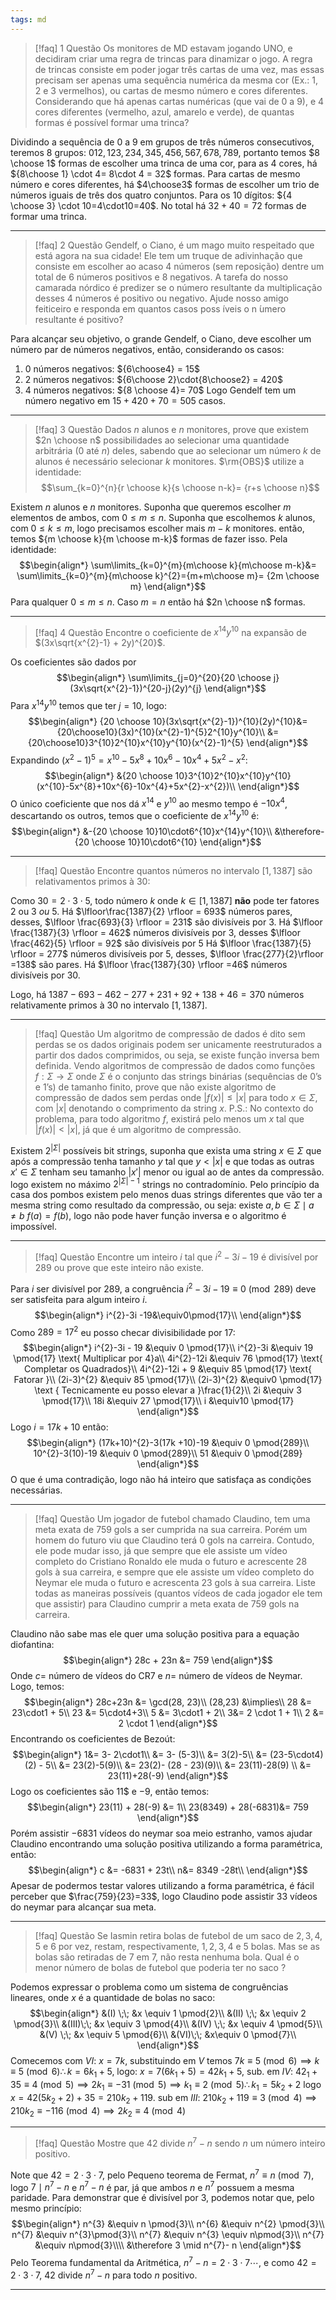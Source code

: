 ```yaml
---
tags: md
---
```

> [!faq] 1 Questão
> Os monitores de MD estavam jogando UNO, e decidiram criar uma regra de trincas para dinamizar o jogo. A regra de trincas consiste em poder jogar três cartas de uma vez, mas essas precisam ser apenas uma sequência numérica da mesma cor (Ex.: 1, 2 e 3 vermelhos), ou cartas de mesmo número e cores diferentes. Considerando que há apenas cartas numéricas (que vai de 0 a 9), e 4 cores  diferentes (vermelho, azul, amarelo e verde), de quantas formas  é possível formar uma trinca?
>

Dividindo a sequência de $0$ a $9$ em grupos de três números consecutivos, teremos $8$ grupos: $012,123,234,345,456,567,678,789$, portanto temos $8 \choose 1$ formas de escolher uma trinca de uma cor, para as $4$ cores, há ${8\choose 1} \cdot 4= 8\cdot 4 = 32$ formas. Para cartas de mesmo número e cores diferentes, há $4\choose3$ formas de escolher um trio de números iguais de três dos quatro conjuntos. Para os $10$ dígitos: ${4 \choose 3} \cdot 10=4\cdot10=40$. No total há $32+40=72$ formas de formar uma trinca.
___

> [!faq] 2 Questão
> Gendelf, o Ciano, é um mago muito respeitado que está agora na sua cidade! Ele tem um truque de adivinhação que consiste em escolher ao acaso 4 números (sem reposição) dentre um total de 6 números positivos e 8 negativos. A tarefa do nosso camarada nórdico é predizer se o número resultante da multiplicação desses 4 números é positivo ou negativo. Ajude nosso amigo feiticeiro e responda em quantos casos poss ́ıveis o n ́umero resultante é positivo?

Para alcançar seu objetivo, o grande Gendelf, o Ciano, deve escolher um número par de números negativos, então, considerando os casos:
1. $0$ números negativos: ${6\choose4} = 15$
2. $2$ números negativos: ${6\choose 2}\cdot{8\choose2} = 420$
3. $4$ números negativos: ${8 \choose 4}= 70$
Logo Gendelf tem um número negativo em $15+420+70=505$ casos.
___
> [!faq] 3 Questão
> Dados $n$ alunos e $n$ monitores, prove que existem $2n \choose n$ possibilidades ao selecionar uma quantidade arbitrária ($0$ até $n$) deles, sabendo que ao selecionar um número $k$ de alunos é necessário selecionar $k$ monitores. $\rm{OBS}$ utilize a identidade:
> $$\sum_{k=0}^{n}{r \choose k}{s \choose n-k}= {r+s \choose n}$$

Existem $n$ alunos e $n$ monitores. Suponha que queremos escolher $m$ elementos de ambos, com $0 \le m \le n$. Suponha que escolhemos $k$ alunos, com $0 \le k\le m$, logo precisamos escolher mais $m-k$ monitores. então, temos ${m \choose k}{m \choose m-k}$ formas de fazer isso. Pela identidade:
$$\begin{align*}
\sum\limits_{k=0}^{m}{m\choose k}{m\choose m-k}&= \sum\limits_{k=0}^{m}{m\choose k}^{2}={m+m\choose m}= {2m \choose m}
\end{align*}$$
Para qualquer $0 \le m \le n$. Caso $m=n$ então há $2n \choose n$ formas.
___
> [!faq] 4 Questão
> Encontre o coeficiente de $x^{14}y^{10}$ na expansão de $(3x\sqrt{x^{2}-1} + 2y)^{20}$.

Os coeficientes são dados por $$\begin{align*}
\sum\limits_{j=0}^{20}{20 \choose j}(3x\sqrt{x^{2}-1})^{20-j}(2y)^{j}
\end{align*}$$
Para $x^{14}y^{10}$ temos que ter $j=10$, logo:
$$\begin{align*}
{20 \choose 10}(3x\sqrt{x^{2}-1})^{10}(2y)^{10}&= {20\choose10}(3x)^{10}(x^{2}-1)^{5}2^{10}y^{10}\\
&= {20\choose10}3^{10}2^{10}x^{10}y^{10}(x^{2}-1)^{5}
\end{align*}$$
Expandindo $(x^{2}-1)^{5} = x^{10}-5x^{8}+10x^{6}-10x^{4}+5x^{2}-x^{2}$:
$$\begin{align*}
&{20 \choose 10}3^{10}2^{10}x^{10}y^{10}(x^{10}-5x^{8}+10x^{6}-10x^{4}+5x^{2}-x^{2})\\
\end{align*}$$
O único coeficiente que nos dá $x^{14}$ e $y^{10}$ ao mesmo tempo é $-10x^{4}$, descartando os outros, temos que o coeficiente de $x^{14}y^{10}$ é:
$$\begin{align*}
&-{20 \choose 10}10\cdot6^{10}x^{14}y^{10}\\
&\therefore-{20 \choose 10}10\cdot6^{10}
\end{align*}$$
  ___
> [!faq] Questão
> Encontre quantos números no intervalo $[1, 1387]$ são relativamentos primos à $30$:
> 

Como $30 = 2\cdot3\cdot5$, todo número $k$ onde $k\in [1,1387]$ **não** pode ter fatores $2$ ou $3$ $ou$ 5.
Há $\lfloor\frac{1387}{2} \rfloor = 693$ números pares, desses, $\lfloor \frac{693}{3} \rfloor = 231$ são divisíveis por $3$. 
Há $\lfloor \frac{1387}{3} \rfloor = 462$ números divisíveis por $3$, desses $\lfloor \frac{462}{5} \rfloor = 92$ são divisíveis por $5$
Há $\lfloor \frac{1387}{5} \rfloor = 277$ números divisíveis por $5$, desses, $\lfloor \frac{277}{2}\rfloor =138$ são pares.
Há $\lfloor \frac{1387}{30} \rfloor =46$ números divisíveis por $30$.

Logo, há $1387 - 693 - 462 - 277  + 231 + 92 + 138 + 46 = 370$ números relativamente primos à $30$ no intervalo $[1, 1387]$.
___
> [!faq] Questão
> Um algoritmo de compressão de dados é dito sem perdas se os dados originais podem ser unicamente reestruturados a partir dos dados comprimidos, ou seja, se existe função inversa bem definida. Vendo algoritmos de compressão de dados como funções $f:\Sigma \rightarrow \Sigma$ onde $\Sigma$  é o conjunto das strings binárias (sequências de 0’s e 1’s) de tamanho finito, prove que não existe algoritmo de compressão de dados sem perdas onde $|f(x)| ≤ |x|$ para todo $x \in \Sigma$, com $|x|$ denotando o comprimento da string $x$. P.S.: No contexto do problema, para todo algoritmo $f$, existirá pelo menos um $x$ tal que $|f(x)| < |x|$, já que é um algoritmo de compressão.

Existem $2^{|\Sigma|}$ possíveis bit strings, suponha que exista uma string $x \in \Sigma$ que após a compressão tenha tamanho $y$ tal que $y \lt |x|$ e que todas as outras $x' \in \Sigma$ tenham seu tamanho $|x'|$ menor ou igual ao de antes da compressão. logo existem no máximo $2^{|\Sigma|-1}$ strings no contradomínio. Pelo princípio da casa dos pombos existem pelo menos duas strings diferentes que vão ter a mesma string como resultado da compressão, ou seja: existe $a,b\in \Sigma \mid a\ne b$  $f(a)=f(b)$,  logo não pode haver função inversa e o algoritmo é impossível.
___
> [!faq] Questão
> Encontre um inteiro $i$ tal que $i^{2} - 3i - 19$ é divisível por $289$ ou prove que este inteiro não existe.

Para $i$ ser divisível por $289$, a congruência $i^{2}-3i-19\equiv 0 \pmod{289}$ deve ser satisfeita para algum inteiro $i$.
$$\begin{align*}
i^{2}-3i -19&\equiv0\pmod{17}\\
\end{align*}$$
Como $289 = 17^{2}$ eu posso checar divisibilidade por $17$:
$$\begin{align*}
i^{2}-3i - 19 &\equiv 0 \pmod{17}\\
i^{2}-3i &\equiv 19 \pmod{17} \text{ Multiplicar por 4}a\\
4i^{2}-12i &\equiv 76 \pmod{17} \text{ Completar os Quadrados}\\
4i^{2}-12i + 9 &\equiv 85 \pmod{17} \text{ Fatorar }\\
(2i-3)^{2} &\equiv 85 \pmod{17}\\
(2i-3)^{2} &\equiv0 \pmod{17} \text { Tecnicamente eu posso elevar a }\frac{1}{2}\\
2i &\equiv 3 \pmod{17}\\
18i &\equiv 27 \pmod{17}\\
i &\equiv10 \pmod{17}
\end{align*}$$
Logo $i = 17k + 10$ então:
$$\begin{align*}
(17k+10)^{2}-3(17k +10)-19 &\equiv 0 \pmod{289}\\
10^{2}-3(10)-19 &\equiv 0 \pmod{289}\\
51 &\equiv 0 \pmod{289}
\end{align*}$$
O que é uma contradição, logo não há inteiro que satisfaça as condições necessárias.
___
>[!faq] Questão
 	Um jogador de futebol chamado Claudino, tem uma meta exata de $759$ gols a ser cumprida na sua carreira. Porém um homem do futuro viu que Claudino terá $0$ gols na carreira. Contudo, ele pode mudar isso, já que sempre que ele assiste um vídeo completo do Cristiano Ronaldo ele muda o futuro e acrescente $28$ gols à sua carreira, e sempre que ele assiste um vídeo completo do Neymar ele muda o futuro e acrescenta $23$ gols à sua carreira. Liste todas as maneiras possíveis (quantos vídeos de cada jogador ele tem que assistir) para Claudino cumprir a meta exata de $759$ gols na carreira.

Claudino não sabe mas ele quer uma solução positiva para a equação diofantina:
$$\begin{align*}
28c + 23n &= 759
\end{align*}$$
Onde $c =$ número de vídeos do CR7 e $n=$ número de vídeos de Neymar.
Logo, temos:
$$\begin{align*}
28c+23n &= \gcd(28, 23)\\
(28,23) &\implies\\
28 &= 23\cdot1 + 5\\
23 &= 5\cdot4+3\\
5 &= 3\cdot1 + 2\\
3&= 2 \cdot 1 + 1\\
2 &= 2 \cdot 1
\end{align*}$$
Encontrando os coeficientes de Bezoút:
$$\begin{align*}
1&= 3- 2\cdot1\\
&= 3- (5-3)\\
&= 3(2)-5\\
&= (23-5\cdot4)(2) - 5\\
&= 23(2)-5(9)\\
&= 23(2)- (28 - 23)(9)\\
&= 23(11)-28(9) \\
&= 23(11)+28(-9)
\end{align*}$$
Logo os coeficientes são $11$$ e $-9$, então temos:
$$\begin{align*}
23(11) + 28(-9) &= 1\\
23(8349) + 28(-6831)&= 759
\end{align*}$$
Porém assistir $-6831$ vídeos do neymar soa meio estranho, vamos ajudar Claudino encontrando uma solução positiva utilizando a forma paramétrica, então:
$$\begin{align*}
c &= -6831 + 23t\\
n&= 8349 -28t\\
\end{align*}$$
Apesar de podermos testar valores utilizando a forma paramétrica, é fácil perceber que $\frac{759}{23}=33$, logo Claudino pode assistir $33$ vídeos do neymar para alcançar sua meta.
___
>[!faq] Questão
>Se Iasmin retira bolas de futebol de um saco de $2, 3,4,5$ e $6$ por vez, restam, respectivamente, $1,2,3,4$ e $5$ bolas. Mas se as bolas são retiradas de $7$ em $7$,
 não resta nenhuma bola. Qual é o menor número de bolas de futebol que poderia ter no saco ?

Podemos expressar o problema como um sistema de congruências lineares, onde $x$ é a quantidade de bolas no saco:
$$\begin{align*}
&(I) \;\; &x \equiv 1 \pmod{2}\\
&(II) \;\; &x \equiv 2 \pmod{3}\\
&(III)\;\; &x \equiv 3 \pmod{4}\\
&(IV) \;\; &x \equiv 4 \pmod{5}\\
&(V) \;\; &x \equiv 5 \pmod{6}\\
&(VI)\;\; &x\equiv 0 \pmod{7}\\
\end{align*}$$
Comecemos com $VI:$ $x= 7k$, substituindo em $V$ temos $7k \equiv 5 \pmod{6} \implies k \equiv 5 \pmod{6} \therefore k=6k_{1} + 5$,
logo: $x = 7(6k_{1} + 5) = 42k_{1}+5$, sub. em $IV$:
$42_{1}+35 \equiv 4 \pmod{5} \implies 2k_{1} \equiv -31 \pmod 5 \implies k_{1} \equiv 2 \pmod{5} \therefore k_{1}= 5k_{2}+2$
logo $x=42(5k_{2}+2)+35=210k_{2}+119$. sub em $III$:
$210k_{2}+119 \equiv 3 \pmod{4} \implies 210k_{2}\equiv-116 \pmod{4} \implies 2k_{2}\equiv 4 \pmod{4}$

___ 
>[!faq] Questão
>Mostre que $42$ divide $n^{7} - n$ sendo $n$ um número inteiro positivo.

Note que $42 = 2 \cdot 3 \cdot 7$, pelo Pequeno teorema de Fermat, $n^{7}\equiv n \pmod{7}$, logo $7 \mid n^{7}- n$ e $n^{7}-n$ é par, já que ambos $n$ e $n^{7}$ possuem a mesma paridade. Para demonstrar que é divisível por $3$, podemos notar que, pelo mesmo princípio:
$$\begin{align*}
n^{3} &\equiv n \pmod{3}\\
n^{6} &\equiv n^{2} \pmod{3}\\
n^{7} &\equiv n^{3}\pmod{3}\\
n^{7} &\equiv n^{3} \equiv n\pmod{3}\\
n^{7} &\equiv n\pmod{3}\\\\
&\therefore 3 \mid n^{7}- n
\end{align*}$$
Pelo Teorema fundamental da Aritmética, $n^{7} - n = 2\cdot 3 \cdot 7 \cdots$, e como $42 = 2 \cdot 3 \cdot 7$, $42$ divide $n^{7}- n$ para todo $n$ positivo.
___
